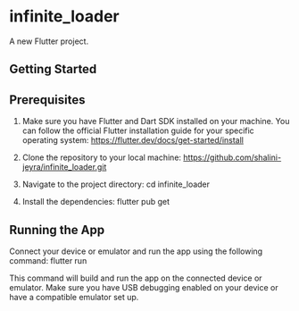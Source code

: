# infinite_loader

A new Flutter project.

## Getting Started

## Prerequisites 
1. Make sure you have Flutter and Dart SDK installed on your machine. You can follow the official Flutter installation guide for your specific operating system: https://flutter.dev/docs/get-started/install

2. Clone the repository to your local machine: https://github.com/shalini-jeyra/infinite_loader.git

3. Navigate to the project directory: cd infinite_loader

4. Install the dependencies: flutter pub get


## Running the App
Connect your device or emulator and run the app using the following command: flutter run

This command will build and run the app on the connected device or emulator. Make sure you have USB debugging enabled on your device or have a compatible emulator set up.

